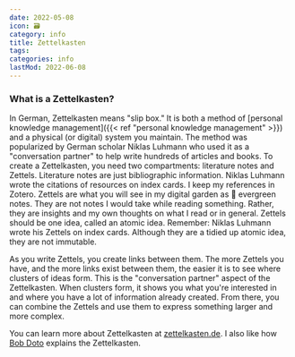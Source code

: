 ```yaml
---
date: 2022-05-08
icon: 🗃
category: info
title: Zettelkasten
tags:
categories: info
lastMod: 2022-06-08
---
```

### What is a Zettelkasten?

In German, Zettelkasten means "slip box." It is both a method of [personal knowledge management]({{< ref "personal knowledge management" >}}) and a physical (or digital) system you maintain. The method was popularized by German scholar Niklas Luhmann who used it as a "conversation partner" to help write hundreds of articles and books.
To create a Zettelkasten, you need two compartments: literature notes and Zettels. Literature notes are just bibliographic information. Niklas Luhmann wrote the citations of resources on index cards. I keep my references in Zotero. Zettels are what you will see in my digital garden as 🌳 evergreen notes. They are not notes I would take while reading something. Rather, they are insights and my own thoughts on what I read or in general. Zettels should be one idea, called an atomic idea. Remember: Niklas Luhmann wrote his Zettels on index cards. Although they are a tidied up atomic idea, they are not immutable.

As you write Zettels, you create links between them. The more Zettels you have, and the more links exist between them, the easier it is to see where clusters of ideas form. This is the "conversation partner" aspect of the Zettelkasten. When clusters form, it shows you what you're interested in and where you have a lot of information already created. From there, you can combine the Zettels and use them to express something larger and more complex.

You can learn more about Zettelkasten at [zettelkasten.de](https://zettelkasten.de/introduction/). I also like how [Bob Doto](https://bobdoto.computer/ESSAYS) explains the Zettelkasten.